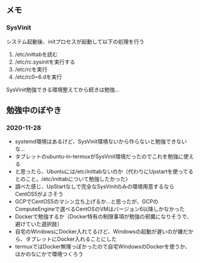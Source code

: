 
## メモ

### SysVinit
システム起動後、initプロセスが起動して以下の処理を行う

1. /etc/inittabを読む
2. /etc/rc.sysinitを実行する
3. /etc/rcを実行
4. /etc/rc0~6.dを実行

SysVinit勉強できる環境整えてから続きは勉強...

## 勉強中のぼやき

### 2020-11-28
* systemd環境はあるけど、SysVinit環境ないから作らないと勉強できないな...
* タブレットのubuntu-in-termuxがSysVinit環境だったのでこれを勉強に使える
* と思ったら、Ubuntuには/etc/inittabないのか（代わりにUpstartを使ってるとのこと。/etc/inittabについて勉強したかった）
* 調べた感じ、UpStartなしで完全なSysVinitのみの環境用意するならCentOS5がよさそう
* GCPでCentOS5のマシン立ち上げるか...と思ったが、GCPのComputeEngineで選べるCentOSのVMはバージョン6以降しかなかった
* Dockerで勉強するか（Docker特有の制限事項が勉強の邪魔になりそうで、避けていた選択肢）
* 自宅のWindowsにDocker入れてるけど、Windowsの起動が遅いのが嫌だから、タブレットにDocker入れることにした
* termuxではDocker無理っぽかったので自宅WindowsのDockerを使うか、ほかのなにかで環境つくろう
